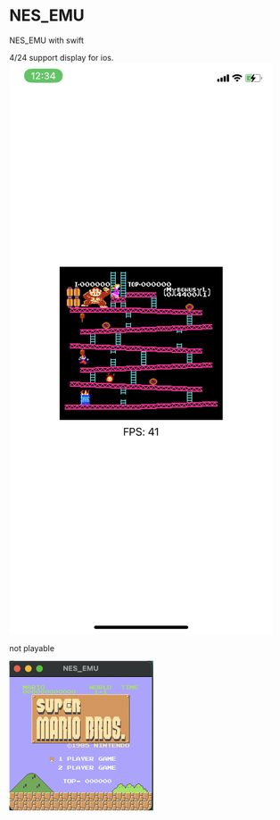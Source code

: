 # NES_EMU
NES_EMU with swift

<p> 4/24 support display for ios.
  <img src="./F1666584-9E5B-4A69-B5C9-2DFF10E65850.jpg">
<p>
not playable
<p>
<img src="./截圖 2023-06-25 下午11.39.13.png">
